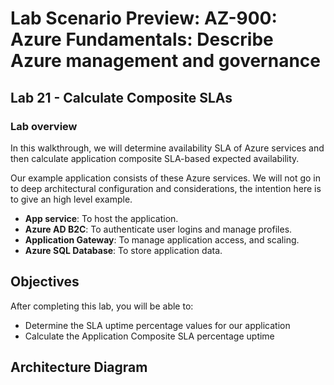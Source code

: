 # Lab Scenario Preview: AZ-900: Azure Fundamentals: Describe Azure management and governance

## Lab 21 - Calculate Composite SLAs

### Lab overview

In this walkthrough, we will determine availability SLA of Azure services and then calculate application composite SLA-based expected availability.

Our example application consists of these Azure services. We will not go in to deep architectural configuration and considerations, the intention here is to give an high level example.

+ **App service**: To host the application.
+ **Azure AD B2C**: To authenticate user logins and manage profiles.
+ **Application Gateway**: To manage application access, and scaling. 
+ **Azure SQL Database**: To store application data. 

## Objectives

After completing this lab, you will be able to:

- Determine the SLA uptime percentage values for our application
- Calculate the Application Composite SLA percentage uptime

## Architecture Diagram
